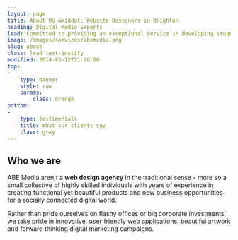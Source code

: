 ```yaml
---
layout: page
title: About Us &middot; Website Designers in Brighton
heading: Digital Media Experts
lead: Committed to providing an exceptional service in developing stunning websites that simply work and creating online marketing campaigns that make our customers real money.
image: /images/services/abemedia.png
slug: about
class: lead text-justify
modified: 2014-05-12T21:30:00
top: 
-
    type: banner
    style: raw
    params:
        class: orange
bottom: 
-
    type: testimonials
    title: What our clients say
    class: grey
---
```

<h2 class="module-title">Who we are</h2>

ABE Media aren't a **web design agency** in the traditional sense - more so a small collective of highly skilled individuals with years of experience in creating functional yet beautiful products and new business opportunities for a socially connected digital world. 

Rather than pride ourselves on flashy offices or big corporate investments we take pride in innovative, user friendly web applications, beautiful artwork and forward thinking digital marketing campaigns.
